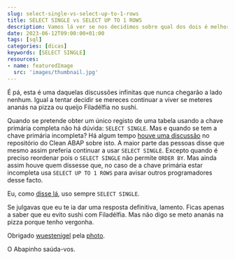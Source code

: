 ```yaml
---
slug: select-single-vs-select-up-to-1-rows
title: SELECT SINGLE vs SELECT UP TO 1 ROWS
description: Vamos lá ver se nos decidimos sobre qual dos dois é melhor
date: 2023-06-12T09:00:00+01:00
tags: [sql]
categories: [dicas]
keywords: [SELECT SINGLE]
resources:
- name: featuredImage
  src: 'images/thumbnail.jpg'
---
```


É pá, esta é uma daquelas discussões infinitas que nunca chegarão a lado nenhum. Igual a tentar decidir se mereces continuar a viver se meteres ananás na pizza ou queijo Filadélfia no sushi.

<!--more-->

Quando se pretende obter um único registo de uma tabela usando a chave primária completa não há dúvida: `SELECT SINGLE`. Mas e quando se tem a chave primária incompleta? Há algum tempo [houve uma discussão][1] no repositório do Clean ABAP sobre isto. A maior parte das pessoas disse que mesmo assim preferia continuar a usar `SELECT SINGLE`. Excepto quando é preciso reordenar pois o `SELECT SINGLE` não permite `ORDER BY`. Mas ainda assim houve quem dissesse que, no caso de a chave primária estar incompleta usa `SELECT UP TO 1 ROWS` para avisar outros programadores desse facto.

Eu, como [disse lá][2], uso sempre `SELECT SINGLE`.

Se julgavas que eu te ia dar uma resposta definitiva, lamento. Ficas apenas a saber que eu evito sushi com Filadélfia. Mas não digo se meto ananás na pizza porque tenho vergonha.

Obrigado [wuestenigel][3] pela [photo][4].

O Abapinho saúda-vos.

[1]: <https://github.com/SAP/styleguides/issues/179>
[2]: <https://github.com/SAP/styleguides/issues/179#issuecomment-775590910>
[3]: <https://visualhunt.co/a7/adf7703a>
[4]: <https://visualhunt.com/re10/5b377d5c>
